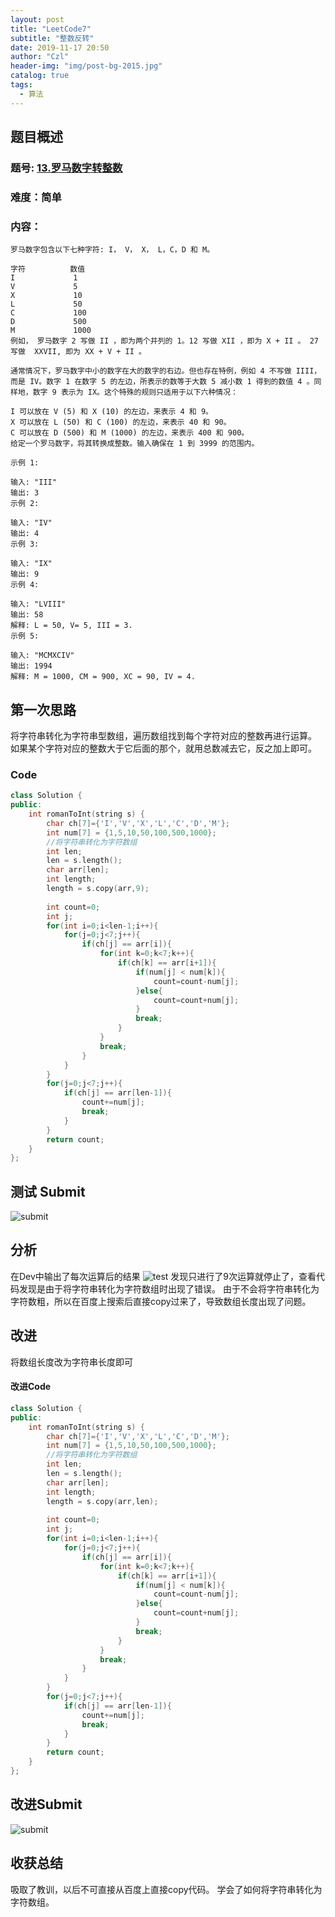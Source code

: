 ```yaml
---
layout: post
title: "LeetCode7"
subtitle: "整数反转"
date: 2019-11-17 20:50
author: "Czl"
header-img: "img/post-bg-2015.jpg"
catalog: true
tags:
  - 算法
---
```


## 题目概述

### 题号: [13.罗马数字转整数](https://leetcode-cn.com/problems/roman-to-integer/)

### 难度：简单

### 内容：

```
罗马数字包含以下七种字符: I， V， X， L，C，D 和 M。

字符          数值
I             1
V             5
X             10
L             50
C             100
D             500
M             1000
例如， 罗马数字 2 写做 II ，即为两个并列的 1。12 写做 XII ，即为 X + II 。 27 写做  XXVII, 即为 XX + V + II 。

通常情况下，罗马数字中小的数字在大的数字的右边。但也存在特例，例如 4 不写做 IIII，而是 IV。数字 1 在数字 5 的左边，所表示的数等于大数 5 减小数 1 得到的数值 4 。同样地，数字 9 表示为 IX。这个特殊的规则只适用于以下六种情况：

I 可以放在 V (5) 和 X (10) 的左边，来表示 4 和 9。
X 可以放在 L (50) 和 C (100) 的左边，来表示 40 和 90。 
C 可以放在 D (500) 和 M (1000) 的左边，来表示 400 和 900。
给定一个罗马数字，将其转换成整数。输入确保在 1 到 3999 的范围内。

示例 1:

输入: "III"
输出: 3
示例 2:

输入: "IV"
输出: 4
示例 3:

输入: "IX"
输出: 9
示例 4:

输入: "LVIII"
输出: 58
解释: L = 50, V= 5, III = 3.
示例 5:

输入: "MCMXCIV"
输出: 1994
解释: M = 1000, CM = 900, XC = 90, IV = 4.

```


## 第一次思路

将字符串转化为字符串型数组，遍历数组找到每个字符对应的整数再进行运算。
如果某个字符对应的整数大于它后面的那个，就用总数减去它，反之加上即可。

### Code

```c++
class Solution {
public:
    int romanToInt(string s) {
        char ch[7]={'I','V','X','L','C','D','M'};
        int num[7] = {1,5,10,50,100,500,1000};
        //将字符串转化为字符数组 
        int len;
        len = s.length();
        char arr[len];
        int length;
        length = s.copy(arr,9);
        
        int count=0;
        int j;
        for(int i=0;i<len-1;i++){
            for(j=0;j<7;j++){
                if(ch[j] == arr[i]){
                    for(int k=0;k<7;k++){
                        if(ch[k] == arr[i+1]){
                            if(num[j] < num[k]){
                                count=count-num[j];
                            }else{
                                count=count+num[j];
                            }
                            break; 
                        }
                    }
                    break;
                }
            }
        }
        for(j=0;j<7;j++){
            if(ch[j] == arr[len-1]){
                count+=num[j];
                break;
            }
        }
        return count;
    }
};
```

## 测试 Submit

![submit](http://ww1.sinaimg.cn/large/006Gc1hlly1g91bxhssy1j30bv04ba9v.jpg)

## 分析

在Dev中输出了每次运算后的结果
![test](http://ww1.sinaimg.cn/large/006Gc1hlly1g91bzmnjzyj30qr09aaa3.jpg)
发现只进行了9次运算就停止了，查看代码发现是由于将字符串转化为字符数组时出现了错误。
由于不会将字符串转化为字符数粗，所以在百度上搜索后直接copy过来了，导致数组长度出现了问题。

## 改进

将数组长度改为字符串长度即可

#### 改进Code

```c++
class Solution {
public:
    int romanToInt(string s) {
        char ch[7]={'I','V','X','L','C','D','M'};
        int num[7] = {1,5,10,50,100,500,1000};
        //将字符串转化为字符数组 
        int len;
        len = s.length();
        char arr[len];
        int length;
        length = s.copy(arr,len);
        
        int count=0;
        int j;
        for(int i=0;i<len-1;i++){
            for(j=0;j<7;j++){
                if(ch[j] == arr[i]){
                    for(int k=0;k<7;k++){
                        if(ch[k] == arr[i+1]){
                            if(num[j] < num[k]){
                                count=count-num[j];
                            }else{
                                count=count+num[j];
                            }
                            break; 
                        }
                    }
                    break;
                }
            }
        }
        for(j=0;j<7;j++){
            if(ch[j] == arr[len-1]){
                count+=num[j];
                break;
            }
        }
        return count;
    }
};
```

## 改进Submit

![submit](http://ww1.sinaimg.cn/large/006Gc1hlly1g91c2r6nj2j306m023q2q.jpg)

## 收获总结
吸取了教训，以后不可直接从百度上直接copy代码。
学会了如何将字符串转化为字符数组。